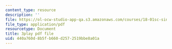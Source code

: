 ```yaml
---
content_type: resource
description: ''
file: https://ol-ocw-studio-app-qa.s3.amazonaws.com/courses/18-01sc-single-variable-calculus-fall-2010/440a760d8b5fb660d2572519bbe8a01a_5q_3FDOkVRQ.pdf
file_type: application/pdf
resourcetype: Document
title: 3play pdf file
uid: 440a760d-8b5f-b660-d257-2519bbe8a01a
---
```

